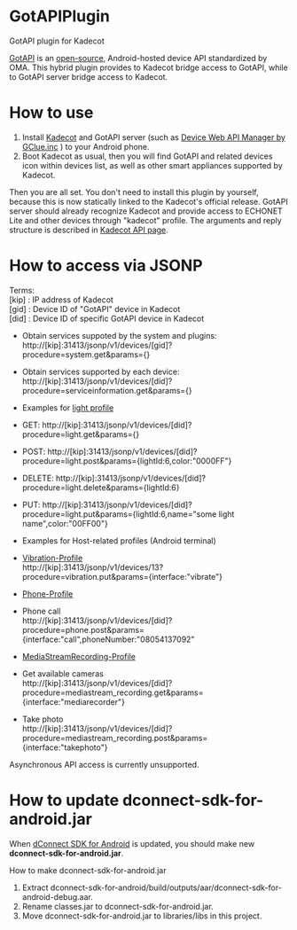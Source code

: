# GotAPIPlugin
GotAPI plugin for Kadecot

[GotAPI](https://device-webapi.org/) is an [open-source](https://github.com/DeviceConnect), Android-hosted device API standardized by OMA. This hybrid plugin provides to Kadecot bridge access to GotAPI, while to GotAPI server bridge access to Kadecot.

# How to use
1. Install [Kadecot](https://play.google.com/store/apps/details?id=com.sonycsl.Kadecot) and GotAPI server (such as [Device Web API Manager by GClue.inc](https://play.google.com/store/apps/details?id=org.deviceconnect.android.manager) ) to your Android phone.
2. Boot Kadecot as usual, then you will find GotAPI and related devices icon within devices list, as well as other smart appliances supported by Kadecot. 

Then you are all set. You don't need to install this plugin by yourself, because this is now statically linked to the Kadecot's official release. GotAPI server should already recognize Kadecot and provide access to ECHONET Lite and other devices through "kadecot" profile. The arguments and reply structure is described in [Kadecot API page](http://kadecot.net/blog/2750/).

# How to access via JSONP

Terms:  
[kip] : IP address of Kadecot  
[gid] : Device ID of "GotAPI" device in Kadecot  
[did] : Device ID of specific GotAPI device in Kadecot  

+ Obtain services suppoted by the system and plugins:  
http://[kip]:31413/jsonp/v1/devices/[gid]?procedure=system.get&params={}

+ Obtain services supported by each device:  
http://[kip]:31413/jsonp/v1/devices/[did]?procedure=serviceinformation.get&params={}

+ Examples for [light profile](https://github.com/deviceconnect/DeviceConnect-JS/wiki/Light-Profile)  
 + GET:    http://[kip]:31413/jsonp/v1/devices/[did]?procedure=light.get&params={}  
 + POST:   http://[kip]:31413/jsonp/v1/devices/[did]?procedure=light.post&params={lightId:6,color:"0000FF"}  
 + DELETE: http://[kip]:31413/jsonp/v1/devices/[did]?procedure=light.delete&params={lightId:6}  
 + PUT:    http://[kip]:31413/jsonp/v1/devices/[did]?procedure=light.put&params={lightId:6,name="some light name",color:"00FF00"}  

+ Examples for Host-related profiles (Android terminal)
 + [Vibration-Profile](https://github.com/deviceconnect/DeviceConnect-JS/wiki/Vibration-Profile)  
http://[kip]:31413/jsonp/v1/devices/13?procedure=vibration.put&params={interface:"vibrate"}
 + [Phone-Profile](https://github.com/deviceconnect/DeviceConnect-JS/wiki/Phone-Profile)  
  + Phone call  
http://[kip]:31413/jsonp/v1/devices/[did]?procedure=phone.post&params={interface:"call",phoneNumber:"08054137092"
 + [MediaStreamRecording-Profile](https://github.com/deviceconnect/DeviceConnect-JS/wiki/MediaStreamRecording-Profile)
  + Get available cameras  
http://[kip]:31413/jsonp/v1/devices/[did]?procedure=mediastream_recording.get&params={interface:"mediarecorder"}
  + Take photo  
http://[kip]:31413/jsonp/v1/devices/[did]?procedure=mediastream_recording.post&params={interface:"takephoto"}

Asynchronous API access is currently unsupported.

# How to update dconnect-sdk-for-android.jar

When [dConnect SDK for Android](https://github.com/DeviceConnect/DeviceConnect-Android/tree/master/dConnectSDK/dConnectSDKForAndroid) is updated,
you should make new **dconnect-sdk-for-android.jar**.
  
How to make dconnect-sdk-for-android.jar

1. Extract dconnect-sdk-for-android/build/outputs/aar/dconnect-sdk-for-android-debug.aar.
2. Rename classes.jar to dconnect-sdk-for-android.jar.
3. Move dconnect-sdk-for-android.jar to libraries/libs in this project.
